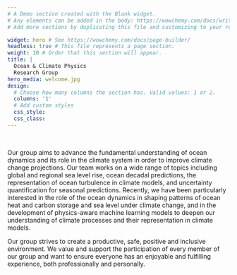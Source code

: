 ```yaml
---
# A Demo section created with the Blank widget.
# Any elements can be added in the body: https://wowchemy.com/docs/writing-markdown-latex/
# Add more sections by duplicating this file and customizing to your requirements.

widget: hero # See https://wowchemy.com/docs/page-builder/
headless: true # This file represents a page section.
weight: 10 # Order that this section will appear.
title: |
  Ocean & Climate Physics  
  Research Group
hero_media: welcome.jpg
design:
  # Choose how many columns the section has. Valid values: 1 or 2.
  columns: '1'
  # Add custom styles
  css_style:
  css_class:
---
```


<br>

Our group aims to advance the fundamental understanding of ocean dynamics and its role in the climate system in order to improve climate change projections. Our team works on a wide range of topics including global and regional sea level rise, ocean decadal predictions, the representation of ocean turbulence in climate models, and uncertainty quantification for seasonal predictions. Recently, we have been particularly interested in the role of the ocean dynamics in shaping patterns of ocean heat and carbon storage and sea level under climate change, and in the development of physics-aware machine learning models to deepen our understanding of climate processes and their representation in climate models.

Our group strives to create a productive, safe, positive and inclusive environment. We value and support the participation of every member of our group and want to ensure everyone has an enjoyable and fulfilling experience, both professionally and personally.

